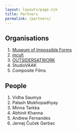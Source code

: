 ```yaml
---
layout: layouts/page.njk
title: Partners
permalink: /partners/
---
```

## Organisations

1. [Museum of Impossible Forms](mofimpossibleforms.org/)
2. [mcult](https://www.m-cult.org/)
3. [OUTSIDERSATWORK](https://outsidersatwork.wordpress.com/)
4. StudioVAAK
5. Composite Films

## People

1. Vidha Saumya
2. Palash Mukhopadhyay
3. Minna Tarkka
4. Abhinit Khanna
5. Andrew Fernandes
6. Jernej Čuček Gerbec

